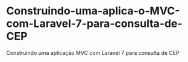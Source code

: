 # Construindo-uma-aplica-o-MVC-com-Laravel-7-para-consulta-de-CEP
Construindo uma aplicação MVC com Laravel 7 para consulta de CEP
